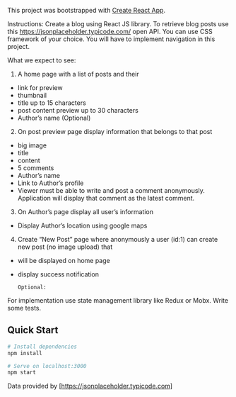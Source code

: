 This project was bootstrapped with [Create React App](https://github.com/facebookincubator/create-react-app).

Instructions:
Create a blog using React JS library. To retrieve blog posts use this https://jsonplaceholder.typicode.com/ open API. You can use CSS framework of your choice. You will have to implement navigation in this project.

What we expect to see:

1.  A home page with a list of posts and their

- link for preview
- thumbnail
- title up to 15 characters
- post content preview up to 30 characters
- Author’s name (Optional)

2.  On post preview page display information that belongs to that post

- big image
- title
- content
- 5 comments
- Author’s name
- Link to Author’s profile
- Viewer must be able to write and post a comment anonymously. Application will display that comment as the latest comment.

3.  On Author’s page display all user’s information

- Display Author’s location using google maps

4.  Create “New Post” page where anonymously a user (id:1) can create new post (no image upload) that

- will be displayed on home page
- display success notification


      Optional:

For implementation use state management library like Redux or Mobx.
Write some tests.

## Quick Start

```bash
# Install dependencies
npm install

# Serve on localhost:3000
npm start
```

Data provided by [https://jsonplaceholder.typicode.com]
